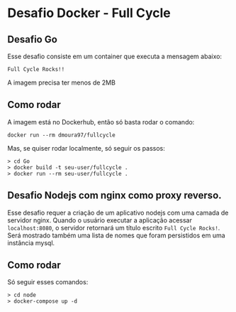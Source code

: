 # Desafio Docker - Full Cycle

## Desafio Go  
Esse desafio consiste em um container que executa a mensagem abaixo:

`Full Cycle Rocks!!`

A imagem precisa ter menos de 2MB

## Como rodar

A imagem está no Dockerhub, então só basta rodar o comando:

```
docker run --rm dmoura97/fullcycle
```
Mas, se quiser rodar localmente, só seguir os passos:

```
> cd Go
> docker build -t seu-user/fullcycle .
> docker run --rm seu-user/fullcycle .
```

## Desafio Nodejs com nginx como proxy reverso.

Esse desafio requer a criação de um aplicativo nodejs com uma camada de servidor nginx.
Quando o usuário executar a aplicação acessar `localhost:8080`, o servidor retornará um título escrito `Full Cycle Rocks!`.
Será mostrado também uma lista de nomes que foram persistidos em uma instância mysql.

## Como rodar

Só seguir esses comandos:

```
> cd node
> docker-compose up -d
```


